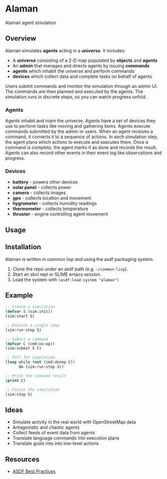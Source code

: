 # Alaman

Alaman agent simulation

## Overview

Alaman simulates **agents** acting in a **universe**. It includes:

* A **universe** consisting of a 2-D map populated by **objects** and **agents**
* An **admin** that manages and directs agents by issuing **commands**
* **agents** which inhabit the universe and perform commands
* **devices** which collect data and complete tasks on behalf of agents

Users submit commands and monitor the simulation through an admin UI.
The commands are then planned and executed by the agents.
The simulation runs in discrete steps, so you can watch progress unfold.

### Agents

Agents inhabit and roam the universe.
Agents have a set of devices they use to perform tasks like moving and gathering items.
Agents execute commands submitted by the admin or users.
When an agent receives a command, it converts it to a sequence of actions.
In each simulation step, the agent plans which actions to execute and executes them.
Once a command is complete, the agent marks it as done and records the result.
Agents can also record other events in their event log like observations and progress.

### Devices

* **battery** - powers other devices
* **solar panel** - collects power
* **camera** - collects images
* **gps** - collects location and movement
* **hygrometer** - collects humidity readings
* **thermometer** - collects temperature
* **thruster** - engine controlling agent movement

## Usage

## Installation

Alaman is written in common lisp and using the asdf packaging system.

1. Clone the repo under an asdf path (e.g. `~/common-lisp`).
2. Start an sbcl repl or SLIME emacs session.
3. Load the system with `(asdf:load-system "alaman")`

## Example

```lisp
;; Create a simulation
(defvar S (sim:init))
(sim:start S)

;; Execute a single step
(sim:run-step S)

;; Submit a command
(defvar C (cmd:no-op))
(sim:submit S C)

;; Poll for completion
(loop while (not (cmd:donep C))
      do (sim:run-step S))

;; Print the command result
(print C)

;; Finish the simulation
(sim:stop S)
```

## Ideas

* Simulate activity in the real world with OpenStreetMap data
* Antagonistic and chaotic agents
* Collect feeds of event data from agents
* Translate language commands into execution plans
* Translate goals into into low-level actions

## Resources

* [ASDF Best Practices](https://github.com/fare/asdf/blob/master/doc/best_practices.md)
